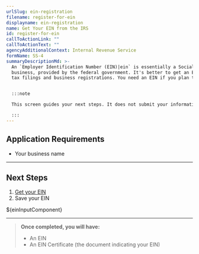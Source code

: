 ```yaml
---
urlSlug: ein-registration
filename: register-for-ein
displayname: ein-registration
name: Get Your EIN from the IRS
id: register-for-ein
callToActionLink: ""
callToActionText: ""
agencyAdditionalContext: Internal Revenue Service
formName: SS-4
summaryDescriptionMd: >-
  An `Employer Identification Number (EIN)|ein` is essentially a Social Security Number (SSN) for your
  business, provided by the federal government. It's better to get an EIN to avoid using your personal SSN on
  tax filings and business registrations. You need an EIN if you plan to have employees.


  :::note

  This screen guides your next steps. It does not submit your information for registration purposes.

  :::
---
```


## Application Requirements

- Your business name

---

## Next Steps

1. [Get your EIN](https://www.irs.gov/businesses/small-businesses-self-employed/apply-for-an-employer-identification-number-ein-online)
2. Save your EIN

${einInputComponent}

---

> **Once completed, you will have:**
>
> - An EIN
> - An EIN Certificate (the document indicating your EIN)
